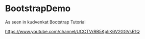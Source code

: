 # BootstrapDemo
As seen in kudvenkat Bootstrap Tutorial

https://www.youtube.com/channel/UCCTVrRB5KpIiK6V2GGVsR1Q


